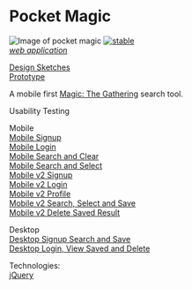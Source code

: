 Pocket Magic
=============
![Image of pocket magic](http://imgur.com/yF6un01.png)
[![stable](http://badges.github.io/stability-badges/dist/stable.svg)](http://github.com/badges/stability-badges) <br>
[*web application*](http://pocketmagic.eric.hosting/) <br>

[Design Sketches](http://imgur.com/a/3psQ7) <br>
[Prototype](http://imgur.com/a/wbHr6)

A mobile first [Magic: The Gathering](http://magic.wizards.com/) search tool. <br>

Usability Testing <br>

Mobile <br>
[Mobile Signup](https://usabilityhub.com/tests/cf8564de8614/results) <br>
[Mobile Login](https://usabilityhub.com/tests/5ef15cef9433/results) <br>
[Mobile Search and Clear](https://usabilityhub.com/tests/f47756053658/results) <br>
[Mobile Search and Select](https://usabilityhub.com/tests/b9a0576973d4/results) <br>
[Mobile v2 Signup](https://usabilityhub.com/tests/ce640ecb0066/results) <br>
[Mobile v2 Login](https://usabilityhub.com/tests/2a273e03946a/results) <br>
[Mobile v2 Profile](https://usabilityhub.com/tests/495bd5492aa8/results) <br>
[Mobile v2 Search, Select and Save](https://usabilityhub.com/tests/6e7e15d77407/results) <br>
[Mobile v2 Delete Saved Result](https://usabilityhub.com/tests/4a9f52998d92/results) <br>

Desktop <br>
[Desktop Signup Search and Save](https://usabilityhub.com/tests/e734ff473f8b/results) <br>
[Desktop Login, View Saved and Delete](https://usabilityhub.com/tests/e19e807b8bf8/results) <br>

Technologies: <br>
[jQuery](https://jquery.com/) <br>

